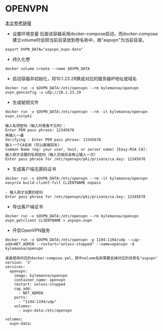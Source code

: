 OPENVPN
====

[本文参考链接](https://hub.docker.com/r/kylemanna/openvpn)

- 设置环境变量
后面该容器采用docker-compose启动，而docker-compose建立volume时会把当前目录放到卷名称中，故"aspvpn"为当前目录。

```text
export OVPN_DATA="aspvpn_ovpn-data"
```

- 持久化卷

```text
docker volume create --name $OVPN_DATA
```

- 启动容器并初始化，将10.1.23.29换成对应的服务器IP地址或域名

```text
docker run -v $OVPN_DATA:/etc/openvpn --rm kylemanna/openvpn ovpn_genconfig -u udp://10.1.23.29
```

- 生成秘钥文件

```text
docker run -v $OVPN_DATA:/etc/openvpn --rm -it kylemanna/openvpn ovpn_initpki

输入私钥密码（输入时是看不见的）：
Enter PEM pass phrase: 12345678
再输入一遍
Verifying - Enter PEM pass phrase: 12345678
输入一个CA名称（可以直接回车）
Common Name (eg: your user, host, or server name) [Easy-RSA CA]:
输入刚才设置的私钥密码（输入完成后会再让输入一次）
Enter pass phrase for /etc/openvpn/pki/private/ca.key: 12345678
```

- 生成客户端无密码证书

```text
docker run -v $OVPN_DATA:/etc/openvpn --rm -it kylemanna/openvpn easyrsa build-client-full CLIENTNAME nopass

- 输入刚才设置的密码
Enter pass phrase for /etc/openvpn/pki/private/ca.key: 12345678
```

- 导出客户端证书

```text
docker run -v $OVPN_DATA:/etc/openvpn --rm kylemanna/openvpn ovpn_getclient CLIENTNAME > aspvpn.ovpn
```

- 开启OpenVPN服务

```text
docker run -v $OVPN_DATA:/etc/openvpn -p 1194:1194/udp --cap-add=NET_ADMIN --restart="unless-stopped" --name=openvpn -d kylemanna/openvpn

或者使用对应的docker-compose.yml，其中volume名称需要去掉对应的目录名"aspvpn"
version: '3'
services:
  openvpn:
    image: kylemanna/openvpn
    container_name: openvpn
    restart: unless-stopped
    cap_add:
      - NET_ADMIN
    ports:
      - "1194:1194/udp"
    volumes:
      - ovpn-data:/etc/openvpn

volumes:
  ovpn-data:
```
